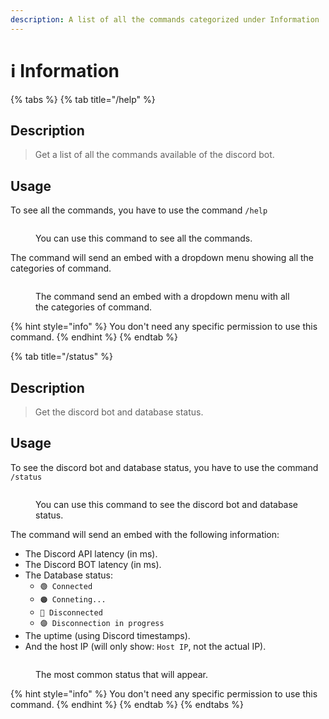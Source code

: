 ```yaml
---
description: A list of all the commands categorized under Information
---
```


# ℹ Information

{% tabs %}
{% tab title="/help" %}
## Description

> Get a list of all the commands available of the discord bot.

## Usage

To see all the commands, you have to use the command `/help`

<figure><img src="../.gitbook/assets/Capture d&#x27;écran 2023-08-16 182109.png" alt=""><figcaption><p>You can use this command to see all the commands.</p></figcaption></figure>

The command will send an embed with a dropdown menu showing all the categories of command.

<figure><img src="../.gitbook/assets/Capture d&#x27;écran 2023-08-16 182230.png" alt=""><figcaption><p>The command send an embed with a dropdown menu with all the categories of command.</p></figcaption></figure>

{% hint style="info" %}
You don't need any specific permission to use this command.
{% endhint %}
{% endtab %}

{% tab title="/status" %}
## Description

> Get the discord bot and database status.&#x20;

## Usage

To see the discord bot and database status, you have to use the command `/status`

<figure><img src="../.gitbook/assets/Capture d&#x27;écran 2023-08-16 182755.png" alt=""><figcaption><p>You can use this command to see the discord bot and database status.</p></figcaption></figure>

The command will send an embed with the following information:

* The Discord API latency (in ms).
* The Discord BOT latency (in ms).
* The Database status:
  * `🟢 Connected`
  * `🟠 Conneting...`
  * `🔴 Disconnected`
  * `🟣 Disconnection in progress`
* The uptime (using Discord timestamps).
* And the host IP (will only show: `Host IP`, not the actual IP).

<figure><img src="../.gitbook/assets/Capture d&#x27;écran 2023-08-16 184744.png" alt=""><figcaption><p>The most common status that will appear.</p></figcaption></figure>

{% hint style="info" %}
You don't need any specific permission to use this command.
{% endhint %}
{% endtab %}
{% endtabs %}

